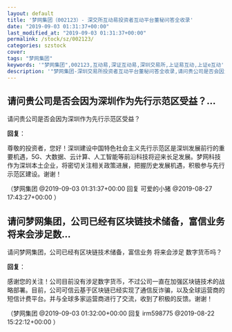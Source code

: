 ```yaml
---
layout: default
title: '梦网集团（002123）- 深交所互动易投资者互动平台董秘问答全收录'
date: "2019-09-03 01:31:37+00:00"
last_modified_at: "2019-09-03 01:31:37+00:00"
permalink: /stock/sz/002123/
categories: szstock
cover: 
tags: "梦网集团"
keywords: '"梦网集团",002123,互动易,深证互动易,深圳交易所,上证易互动,上证e互动'
description: '"梦网集团-深圳交易所投资者互动平台董秘问答全收录,请问贵公司是否会因为深圳作为先行示范区受益？"'
---
```


## 请问贵公司是否会因为深圳作为先行示范区受益？...

请问贵公司是否会因为深圳作为先行示范区受益？

**回复**：

尊敬的投资者，您好！深圳建设中国特色社会主义先行示范区是深圳发展前行的重要机遇，5G、大数据、云计算、人工智能等前沿科技将迎来长足发展。梦网科技作为深圳本土企业，将密切关注相关政策进展，把握历史发展机遇，积极参与先行示范区建设。谢谢！ 

（梦网集团  @2019-09-03 01:31:37+00:00 回复 可爱的小猪  @2019-08-27 17:43:27+00:00 ）

## 请问梦网集团，公司已经有区块链技术储备，富信业务将来会涉足数...

请问梦网集团，公司已经有区块链技术储备，富信业务 将来会涉足 数字货币吗？

**回复**：

感谢您的关注！公司目前没有涉足数字货币，不过公司一直在加强区块链技术的战略部署。目前，公司可信云基于区块链已经实现了通信反诈骗，以及全球运营商的短信计费平台。并与全球多家运营商进行了交流，收到了积极的反馈。谢谢！ 

（梦网集团  @2019-09-03 01:32:00+00:00 回复 irm598775  @2019-08-22 15:22:12+00:00 ）

